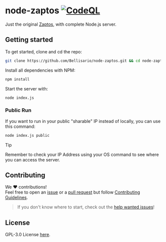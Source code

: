 # node-zaptos [![CodeQL](https://github.com/Bellisario/node-zaptos/actions/workflows/codeql-analysis.yml/badge.svg)](https://github.com/Bellisario/node-zaptos/actions/workflows/codeql-analysis.yml)

Just the original [Zaptos](https://github.com/RobinLinus/Zaptos), with complete Node.js server.

## Getting started

To get started, clone and cd the repo:

```bash
git clone https://github.com/Bellisario/node-zaptos.git && cd node-zaptos
```

Install all dependencies with NPM:

```bash
npm install
```

Start the server with:

```bash
node index.js
```

### Public Run

If you want to run in your public "sharable" IP instead of locally, you can use this command:

```bash
node index.js public
```

> [!TIP]
> Remember to check your IP Address using your OS command to see where you can access the server.

## Contributing

We :heart: contributions!\
Feel free to open an [issue](https://github.com/Bellisario/node-zaptos/issues) or a [pull request](https://github.com/Bellisario/node-zaptos/pulls) but follow [Contributing Guidelines](https://github.com/Bellisario/node-zaptos/blob/main/CONTRIBUTING.md).

> If you don't know where to start, check out the [help wanted issues](https://github.com/Bellisario/node-zaptos/labels/help%20wanted)!

## License

GPL-3.0 License [here](https://github.com/Bellisario/node-zaptos/blob/main/LICENSE).

